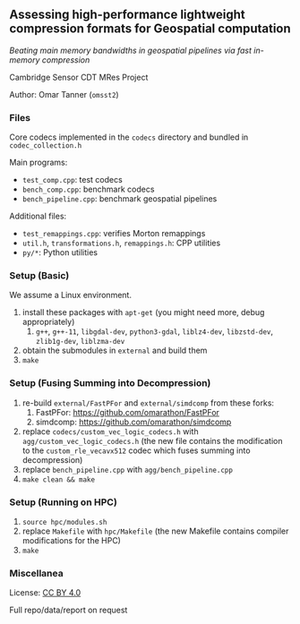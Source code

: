 ## Assessing high-performance lightweight compression formats for Geospatial computation

_Beating main memory bandwidths in geospatial pipelines via fast in-memory compression_

Cambridge Sensor CDT MRes Project

Author: Omar Tanner (`omsst2`)

### Files

Core codecs implemented in the `codecs` directory and bundled in `codec_collection.h`

Main programs:
* `test_comp.cpp`: test codecs
* `bench_comp.cpp`: benchmark codecs
* `bench_pipeline.cpp`: benchmark geospatial pipelines

Additional files:
* `test_remappings.cpp`: verifies Morton remappings
* `util.h`, `transformations.h`, `remappings.h`: CPP utilities
* `py/*`: Python utilities

### Setup (Basic)
We assume a Linux environment.
1. install these packages with `apt-get` (you might need more, debug appropriately)
    1. `g++`, `g++-11`, `libgdal-dev`, `python3-gdal`, `liblz4-dev`, `libzstd-dev`, `zlib1g-dev`, `liblzma-dev`
1. obtain the submodules in `external` and build them
2. `make`

### Setup (Fusing Summing into Decompression)
1. re-build `external/FastPFor` and `external/simdcomp` from these forks:
    1. FastPFor: https://github.com/omarathon/FastPFor
    1. simdcomp: https://github.com/omarathon/simdcomp
1. replace `codecs/custom_vec_logic_codecs.h` with `agg/custom_vec_logic_codecs.h` (the new file contains the modification to the `custom_rle_vecavx512` codec which fuses summing into decompression)
1. replace `bench_pipeline.cpp` with `agg/bench_pipeline.cpp`
1. `make clean && make`

### Setup (Running on HPC)
1. `source hpc/modules.sh`
2. replace `Makefile` with `hpc/Makefile` (the new Makefile contains compiler modifications for the HPC)
3. `make`

### Miscellanea

License: [CC BY 4.0](https://creativecommons.org/licenses/by/4.0/)

Full repo/data/report on request
